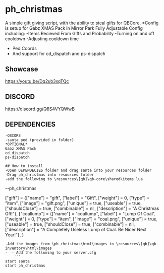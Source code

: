 # ph_christmas
A simple gift giving script, with the ability to steal gifts for QBCore.
*Config is setup for Gabz XMAS Pack in Mirror Park
Fully Adjustable Config including:
-Items Recieved From Gifts and Probability
-Turning on and off cooldown
-Adjusting cooldown time
- Ped Coords
- And support for cd_dispatch and ps-dispatch

## Showcase
https://youtu.be/Dq2ub3xqTQc

## DISCORD
https://discord.gg/Q8S4VYQWwB

## DEPENDENCIES
```
-QBCORE
-santa ped (provided in folder)
*OPTIONAL*
Gabz XMAS Pack
cd_dispatch
ps-dispatch

## How to install
-Open DEPENDECIES folder and drag santa into your resources folder
-Drag ph_christmas into resources folder
-add the following to \resources\[qb]\qb-core\shared\items.lua
```
--ph_christmas

["gift"] = {["name"] = "gift", ["label"] = "Gift", ["weight"] = 0, ["type"] = "item", ["image"] = "gift.png", ["unique"] = true, ["useable"] = true, ["shouldClose"] = true, ["combinable"] = nil, ["description"] = "A Christmas Gft!"},
["coallump"] = {["name"] = "coallump", ["label"] = "Lump Of Coal", ["weight"] = 0, ["type"] = "item", ["image"] = "coal.png", ["unique"] = true, ["useable"] = true, ["shouldClose"] = true, ["combinable"] = nil, ["description"] = "A Completely Useless Lump of Coal. Be Nicer Next Year!"},
}
```
-Add the images from \ph_christmas\html\images to \resources\[qb]\qb-inventory\html\images
-  - Add the following to your server.cfg
    ```
start santa
start ph_christmas
```


